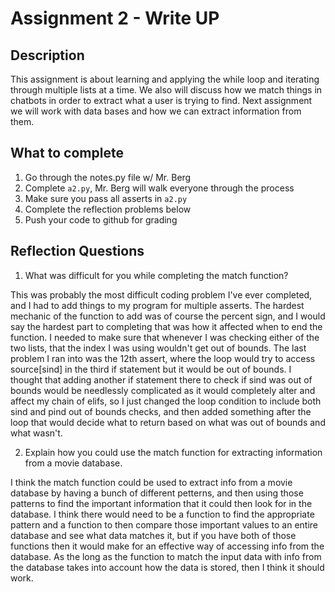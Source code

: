 # Assignment 2 - Write UP

## Description
This assignment is about learning and applying the while loop and iterating through multiple lists at a time.  We also will discuss how we match things in chatbots in order to extract what a user is trying to find.  Next assignment we will work with data bases and how we can extract information from them.

## What to complete
1. Go through the notes.py file w/ Mr. Berg
2. Complete `a2.py`, Mr. Berg will walk everyone through the process
3. Make sure you pass all asserts in `a2.py`
4. Complete the reflection problems below
5. Push your code to github for grading

## Reflection Questions
1. What was difficult for you while completing the match function?

This was probably the most difficult coding problem I've ever completed, and I had to add things to my program for multiple asserts. The hardest mechanic of the function to add was of course the percent sign, and I would say the hardest part to completing that was how it affected when to end the function. I needed to make sure that whenever I was checking either of the two lists, that the index I was using wouldn't get out of bounds. The last problem I ran into was the 12th assert, where the loop would try to access source[sind] in the third if statement but it would be out of bounds. I thought that adding another if statement there to check if sind was out of bounds would be needlessly complicated as it would completely alter and affect my chain of elifs, so I just changed the loop condition to include both sind and pind out of bounds checks, and then added something after the loop that would decide what to return based on what was out of bounds and what wasn't.

2. Explain how you could use the match function for extracting information from a movie database.

I think the match function could be used to extract info from a movie database by having a bunch of different petterns, and then using those patterns to find the important information that it could then look for in the database. I think there would need to be a function to find the appropriate pattern and a function to then compare those important values to an entire database and see what data matches it, but if you have both of those functions then it would make for an effective way of accessing info from the database. As the long as the function to match the input data with info from the database takes into account how the data is stored, then I think it should work.

